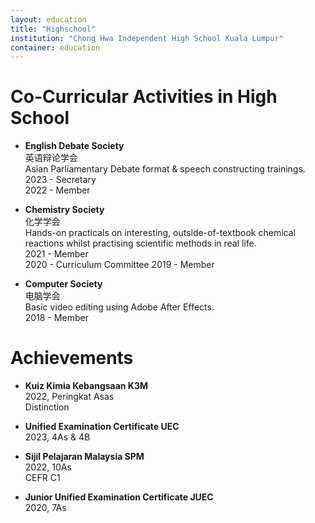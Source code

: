 ```yaml
---
layout: education
title: "Highschool"
institution: "Chong Hwa Independent High School Kuala Lumpur"
container: education
---
```


<h1>Co-Curricular Activities in High School</h1>

- **English Debate Society**  
英语辩论学会  
Asian Parliamentary Debate format & speech constructing trainings.  
2023 - Secretary  
2022 - Member  

- **Chemistry Society**  
化学学会  
Hands-on practicals on interesting, outside-of-textbook chemical reactions whilst practising scientific methods in real life.  
2021 - Member  
2020 - Curriculum Committee 
2019 - Member 

- **Computer Society**  
电脑学会  
Basic video editing using Adobe After Effects.  
2018 - Member

<h1>Achievements</h1>

- **Kuiz Kimia Kebangsaan K3M**  
2022, Peringkat Asas  
Distinction

- **Unified Examination Certificate UEC**  
2023, 4As & 4B  

- **Sijil Pelajaran Malaysia SPM**  
2022, 10As  
CEFR C1

- **Junior Unified Examination Certificate JUEC**  
2020, 7As


